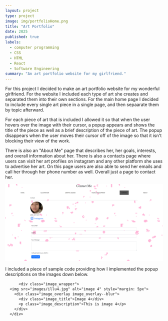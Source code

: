 ```yaml
---
layout: project
type: project
image: img/portfolioHome.png
title: "Art Portfolio"
date: 2025
published: true
labels:
  - computer programming
  - CSS
  - HTML
  - React
  - Software Engineering
summary: "An art portfolio website for my girlfriend."
---
```


For this project I decided to make an art portfolio website for my wonderful girlfriend. For the website I included each type of art she creates and separated them into their own sections. For the main home page I decided to include every single art piece in a single page, and then sepaarate them by topic afterward.

For each piece of art that is included I allowed it so that when the user hovers over the image with their cursor, a popup appears and shows the title of the piece as well as a brief description of the piece of art. The popup disappears when the user moves their cursor off of the image so that it isn't blocking their view of the work.

There is also an "About Me" page that describes her, her goals, interests, and overall information about her. There is also a contacts page where users can visit her art profiles on instagram and any other platform she uses to advertise her art. On this page users are also able to send her emails and call her through her phone number as well. Overall just a page to contact her. 

<img width="1000px" src="../img/portfolioContact.png" >

I included a piece of sample code providing how I implemented the popup descriptions on the images down below. 

          <div class="image_wrapper">
      <img src="images/illu4.jpg" alt="image 4" style="margin: 5px">
        <div class="image_overlay image_overlay--blur">
          <div class="image_title">Image 4</div>
          <p class="image_description">This is image 4</p>
        </div>
      </div>
      
